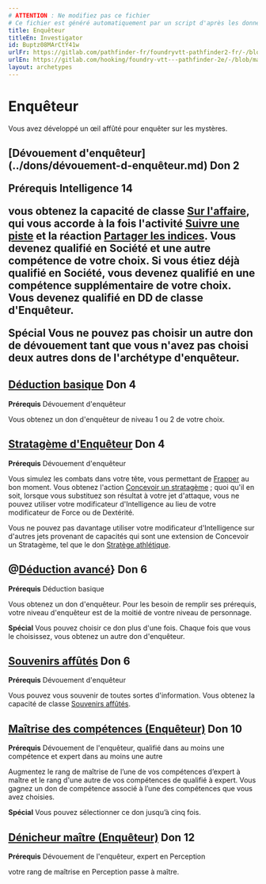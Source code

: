 ```yaml
---
# ATTENTION : Ne modifiez pas ce fichier
# Ce fichier est généré automatiquement par un script d'après les données du module Foundry VTT officiel et de sa traduction
title: Enquêteur
titleEn: Investigator
id: Buptz08MArCtY41w
urlFr: https://gitlab.com/pathfinder-fr/foundryvtt-pathfinder2-fr/-/blob/master/data/archetypes/Buptz08MArCtY41w.htm
urlEn: https://gitlab.com/hooking/foundry-vtt---pathfinder-2e/-/blob/master/packs/data/archetypes.db/investigator.json
layout: archetypes
---
```

# Enquêteur

Vous avez développé un œil affûté pour enquêter sur les mystères.

<h2 style="text-align: left;">[Dévouement d'enquêteur](../dons/dévouement-d-enquêteur.md) Don 2

**Prérequis** Intelligence 14

vous obtenez la capacité de classe [Sur l'affaire](../capacité-classe/sur-l-affaire.md), qui vous accorde à la fois l'activité [Suivre une piste](../actions/suivre-une-piste.md) et la réaction [Partager les indices](../actions/partager-les-indices.md). Vous devenez qualifié en Société et une autre compétence de votre choix. Si vous étiez déjà qualifié en Société, vous devenez qualifié en une compétence supplémentaire de votre choix. Vous devenez qualifié en DD de classe d'Enquêteur.

**Spécial** Vous ne pouvez pas choisir un autre don de dévouement tant que vous n'avez pas choisi deux autres dons de l'archétype d'enquêteur.

## [Déduction basique](../dons/déduction-basique.md) Don 4

**Prérequis** Dévouement d'enquêteur

Vous obtenez un don d'enquêteur de niveau 1 ou 2 de votre choix.

## [Stratagème d'Enquêteur](../dons/stratagème-d-enquêteur.md) Don 4

**Prérequis** Dévouement d'enquêteur

Vous simulez les combats dans votre tête, vous permettant de [Frapper](../actions/frapper.md) au bon moment. Vous obtenez l'action [Concevoir un stratagème](../actions/concevoir-un-stratagème.md) ; quoi qu'il en soit, lorsque vous substituez son résultat à votre jet d'attaque, vous ne pouvez utiliser votre modificateur d'Intelligence au lieu de votre modificateur de Force ou de Dextérité.

Vous ne pouvez pas davantage utiliser votre modificateur d'Intelligence sur d'autres jets provenant de capacités qui sont une extension de Concevoir un Stratagème, tel que le don [Stratège athlétique](../dons/stratège-athlétique.md).

## @[Déduction avancé](../dons/déduction-avancée.md)} Don 6

**Prérequis** Déduction basique

Vous obtenez un don d'enquêteur. Pour les besoin de remplir ses prérequis, votre niveau d'enquêteur est de la moitié de vontre niveau de personnage.

**Spécial** Vous pouvez choisir ce don plus d'une fois. Chaque fois que vous le choisissez, vous obtenez un autre don d'enquêteur.

## [Souvenirs affûtés](../dons/souvenirs-affûtés.md) Don 6

**Prérequis** Dévouement d'enquêteur

Vous pouvez vous souvenir de toutes sortes d'information. Vous obtenez la capacité de classe [Souvenirs affûtés](../capacité-classe/souvenirs-affûtés.md).

## [Maîtrise des compétences (Enquêteur)](../dons/maîtrise-des-compétences-enquêteur.md) Don 10

**Prérequis** Dévouement de l'enquêteur, qualifié dans au moins une compétence et expert dans au moins une autre

Augmentez le rang de maîtrise de l’une de vos compétences d’expert à maître et le rang d'une autre de vos compétences de qualifié à expert. Vous gagnez un don de compétence associé à l’une des compétences que vous avez choisies.

**Spécial** Vous pouvez sélectionner ce don jusqu’à cinq fois.

## [Dénicheur maître (Enquêteur)](../dons/dénicheur-maître-enquêteur.md) Don 12

**Prérequis** Dévouement de l'enquêteur, expert en Perception

votre rang de maîtrise en Perception passe à maître.
